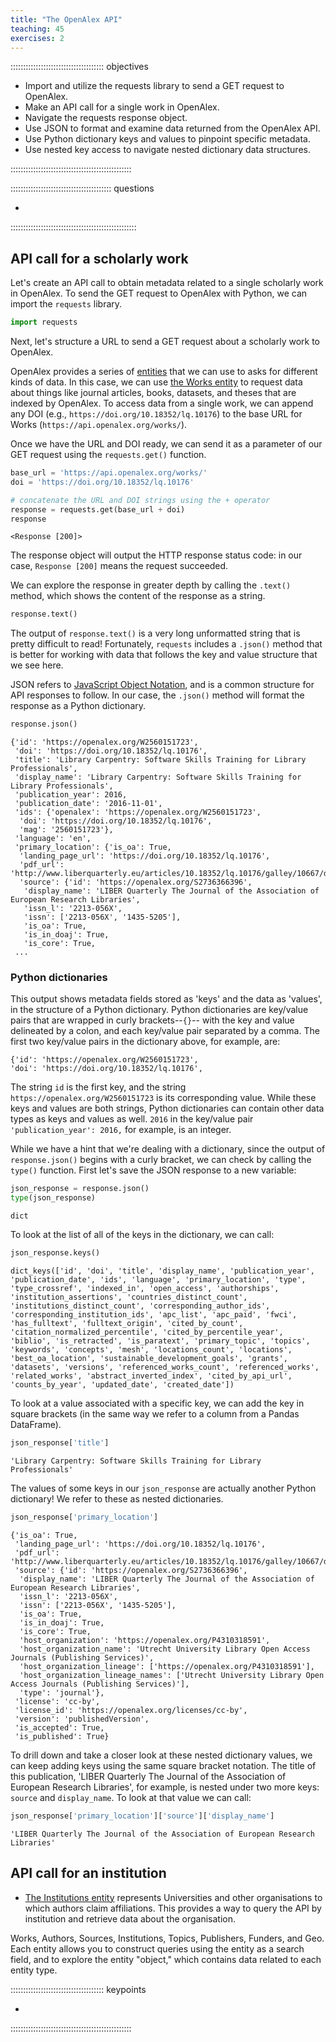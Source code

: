 ```yaml
---
title: "The OpenAlex API"
teaching: 45
exercises: 2
---
```


::::::::::::::::::::::::::::::::::::: objectives

- Import and utilize the requests library to send a GET request to OpenAlex.
- Make an API call for a single work in OpenAlex.
- Navigate the requests response object.
- Use JSON to format and examine data returned from the OpenAlex API.
- Use Python dictionary keys and values to pinpoint specific metadata.
- Use nested key access to navigate nested dictionary data structures.


::::::::::::::::::::::::::::::::::::::::::::::::

:::::::::::::::::::::::::::::::::::::::: questions

- 

::::::::::::::::::::::::::::::::::::::::::::::::::


## API call for a scholarly work

Let's create an API call to obtain metadata related to a single scholarly work in OpenAlex. To send the GET request to OpenAlex with Python, we can import the ```requests``` library.

```python
import requests
```

Next, let's structure a URL to send a GET request about a scholarly work to OpenAlex.

OpenAlex provides a series of [entities](https://docs.openalex.org/api-entities/entities-overview) that we can use to asks for different kinds of data. In this case, we can use [the Works entity](https://docs.openalex.org/api-entities/works) to request data about things like journal articles, books, datasets, and theses that are indexed by OpenAlex. To access data from a single work, we can append any DOI (e.g., ```https://doi.org/10.18352/lq.10176```) to the base URL for Works (```https://api.openalex.org/works/```).

Once we have the URL and DOI ready, we can send it as a parameter of our GET request using the ```requests.get()``` function.

```python
base_url = 'https://api.openalex.org/works/'
doi = 'https://doi.org/10.18352/lq.10176'

# concatenate the URL and DOI strings using the + operator
response = requests.get(base_url + doi)
response
```

```output
<Response [200]>
```

The response object will output the HTTP response status code: in our case, `Response [200]` means the request succeeded.  

We can explore the response in greater depth by calling the `.text()` method, which shows the content of the response as a string. 

```python
response.text()
```

The output of `response.text()` is a very long unformatted string that is pretty difficult to read! Fortunately, `requests` includes a `.json()` method that is better for working with data that follows the key and value structure that we see here. 

JSON refers to [JavaScript Object Notation](https://glosario.carpentries.org/en/#json), and is a common structure for API responses to follow. In our case, the `.json()` method will format the response as a Python dictionary.

```python
response.json()
```

```output
{'id': 'https://openalex.org/W2560151723',
 'doi': 'https://doi.org/10.18352/lq.10176',
 'title': 'Library Carpentry: Software Skills Training for Library Professionals',
 'display_name': 'Library Carpentry: Software Skills Training for Library Professionals',
 'publication_year': 2016,
 'publication_date': '2016-11-01',
 'ids': {'openalex': 'https://openalex.org/W2560151723',
  'doi': 'https://doi.org/10.18352/lq.10176',
  'mag': '2560151723'},
 'language': 'en',
 'primary_location': {'is_oa': True,
  'landing_page_url': 'https://doi.org/10.18352/lq.10176',
  'pdf_url': 'http://www.liberquarterly.eu/articles/10.18352/lq.10176/galley/10667/download/',
  'source': {'id': 'https://openalex.org/S2736366396',
   'display_name': 'LIBER Quarterly The Journal of the Association of European Research Libraries',
   'issn_l': '2213-056X',
   'issn': ['2213-056X', '1435-5205'],
   'is_oa': True,
   'is_in_doaj': True,
   'is_core': True,
 ...
 ```
 
### Python dictionaries
 
This output shows metadata fields stored as 'keys' and the data as 'values', in the structure of a Python dictionary. Python dictionaries are key/value pairs that are wrapped in curly brackets--`{}`-- with the key and value delineated by a colon, and each key/value pair separated by a comma. The first two key/value pairs in the dictionary above, for example, are: 
 
 ```
 {'id': 'https://openalex.org/W2560151723',
 'doi': 'https://doi.org/10.18352/lq.10176',
 ```
 
 The string `id` is the first key, and the string `https://openalex.org/W2560151723` is its corresponding value. While these keys and values are both strings, Python dictionaries can contain other data types as keys and values as well. `2016` in the key/value pair `'publication_year': 2016,` for example, is an integer. 
 
 While we have a hint that we're dealing with a dictionary, since the output of `response.json()` begins with a curly bracket, we can check by calling the `type()` function. First let's save the JSON response to a new variable:
 
 ```python
 json_response = response.json()
 type(json_response)
 ```
 
  ```output
  dict
  ```
  
To look at the list of all of the keys in the dictionary, we can call:
  
  ```python
json_response.keys()
 ```
 
  ```output
dict_keys(['id', 'doi', 'title', 'display_name', 'publication_year', 'publication_date', 'ids', 'language', 'primary_location', 'type', 'type_crossref', 'indexed_in', 'open_access', 'authorships', 'institution_assertions', 'countries_distinct_count', 'institutions_distinct_count', 'corresponding_author_ids', 'corresponding_institution_ids', 'apc_list', 'apc_paid', 'fwci', 'has_fulltext', 'fulltext_origin', 'cited_by_count', 'citation_normalized_percentile', 'cited_by_percentile_year', 'biblio', 'is_retracted', 'is_paratext', 'primary_topic', 'topics', 'keywords', 'concepts', 'mesh', 'locations_count', 'locations', 'best_oa_location', 'sustainable_development_goals', 'grants', 'datasets', 'versions', 'referenced_works_count', 'referenced_works', 'related_works', 'abstract_inverted_index', 'cited_by_api_url', 'counts_by_year', 'updated_date', 'created_date'])
  ```

To look at a value associated with a specific key, we can add the key in square brackets (in the same way we refer to a column from a Pandas DataFrame). 

``` python
json_response['title']
```

``` output
'Library Carpentry: Software Skills Training for Library Professionals'
```

The values of some keys in our `json_response` are actually another Python dictionary! We refer to these as nested dictionaries. 

``` python
json_response['primary_location']
```

``` output
{'is_oa': True,
 'landing_page_url': 'https://doi.org/10.18352/lq.10176',
 'pdf_url': 'http://www.liberquarterly.eu/articles/10.18352/lq.10176/galley/10667/download/',
 'source': {'id': 'https://openalex.org/S2736366396',
  'display_name': 'LIBER Quarterly The Journal of the Association of European Research Libraries',
  'issn_l': '2213-056X',
  'issn': ['2213-056X', '1435-5205'],
  'is_oa': True,
  'is_in_doaj': True,
  'is_core': True,
  'host_organization': 'https://openalex.org/P4310318591',
  'host_organization_name': 'Utrecht University Library Open Access Journals (Publishing Services)',
  'host_organization_lineage': ['https://openalex.org/P4310318591'],
  'host_organization_lineage_names': ['Utrecht University Library Open Access Journals (Publishing Services)'],
  'type': 'journal'},
 'license': 'cc-by',
 'license_id': 'https://openalex.org/licenses/cc-by',
 'version': 'publishedVersion',
 'is_accepted': True,
 'is_published': True}
```

To drill down and take a closer look at these nested dictionary values, we can keep adding keys using the same square bracket notation. The title of this publication, 'LIBER Quarterly The Journal of the Association of European Research Libraries', for example, is nested under two more keys: `source` and `display_name`. To look at that value we can call:

``` python
json_response['primary_location']['source']['display_name']
```
 
``` output
'LIBER Quarterly The Journal of the Association of European Research Libraries'
```


## API call for an institution

- [The Institutions entity](https://docs.openalex.org/api-entities/institutions) represents Universities and other organisations to which authors claim affiliations. This provides a way to query the API by institution and retrieve data about the organisation.

 Works, Authors, Sources, Institutions, Topics, Publishers, Funders, and Geo. Each entity allows you to construct queries using the entity as a search field, and to explore the entity "object," which contains data related to each entity type.
 

::::::::::::::::::::::::::::::::::::: keypoints 

-  

::::::::::::::::::::::::::::::::::::::::::::::::


